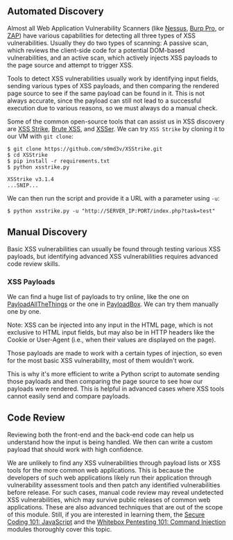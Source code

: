 ## Automated Discovery

Almost all Web Application Vulnerability Scanners (like [Nessus](https://www.tenable.com/products/nessus), [Burp Pro](https://portswigger.net/burp/pro), or [ZAP](https://www.zaproxy.org/)) have various capabilities for detecting all three types of XSS vulnerabilities. Usually they do two types of scanning: A passive scan, which reviews the client-side code for a potential DOM-based vulnerabilities, and an active scan, which actively injects XSS payloads to the page source and attempt to trigger XSS.

Tools to detect XSS vulnerabilities usually work by identifying input fields, sending various types of XSS payloads, and then comparing the rendered page source to see if the same payload can be found in it. This is not always accurate, since the payload can still not lead to a successful execution due to various reasons, so we must always do a manual check.

Some of the common open-source tools that can assist us in XSS discovery are [XSS Strike](https://github.com/s0md3v/XSStrike), [Brute XSS](https://github.com/rajeshmajumdar/BruteXSS), and [XSSer](https://github.com/epsylon/xsser). We can try `XSS Strike` by cloning it to our VM with `git clone`:
```shell-session
$ git clone https://github.com/s0md3v/XSStrike.git
$ cd XSStrike
$ pip install -r requirements.txt
$ python xsstrike.py

XSStrike v3.1.4
...SNIP...
```

We can then run the script and provide it a URL with a parameter using `-u`:
```shell-session
$ python xsstrike.py -u "http://SERVER_IP:PORT/index.php?task=test" 
```

## Manual Discovery

Basic XSS vulnerabilities can usually be found through testing various XSS payloads, but identifying advanced XSS vulnerabilities requires advanced code review skills.

### XSS Payloads

We can find a huge list of payloads to try online, like the one on [PayloadAllTheThings](https://github.com/swisskyrepo/PayloadsAllTheThings/blob/master/XSS%20Injection/README.md) or the one in [PayloadBox](https://github.com/payloadbox/xss-payload-list). We can try them manually one by one.

Note: XSS can be injected into any input in the HTML page, which is not exclusive to HTML input fields, but may also be in HTTP headers like the Cookie or User-Agent (i.e., when their values are displayed on the page).

Those payloads are made to work with a certain types of injection, so even for the most basic XSS vulnerability, most of them wouldn't work.

This is why it's more efficient to write a Python script to automate sending those payloads and then comparing the page source to see how our payloads were rendered. This is helpful in advanced cases where XSS tools cannot easily send and compare payloads.

## Code Review

Reviewing both the front-end and the back-end code can help us understand how the input is being handled. We then can write a custom payload that should work with high confidence.

We are unlikely to find any XSS vulnerabilities through payload lists or XSS tools for the more common web applications. This is because the developers of such web applications likely run their application through vulnerability assessment tools and then patch any identified vulnerabilities before release. For such cases, manual code review may reveal undetected XSS vulnerabilities, which may survive public releases of common web applications. These are also advanced techniques that are out of the scope of this module. Still, if you are interested in learning them, the [Secure Coding 101: JavaScript](https://academy.hackthebox.com/course/preview/secure-coding-101-javascript) and the [Whitebox Pentesting 101: Command Injection](https://academy.hackthebox.com/course/preview/whitebox-pentesting-101-command-injection) modules thoroughly cover this topic.